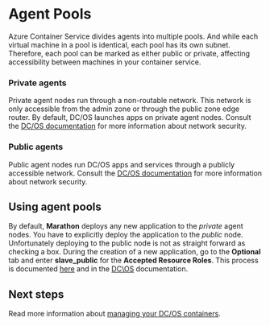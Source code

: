 <properties
   pageTitle="Public and Private Agent Pools ACS | Microsoft Azure"
   description="How the public and private agent pools work with an Azure Container Service cluster."
   services="container-service"
   documentationCenter=""
   authors="Thraka"
   manager="timlt"
   editor=""
   tags="acs, azure-container-service"
   keywords="Docker, Containers, Micro-services, Mesos, Azure"/>

<tags
   ms.service="container-service"
   ms.devlang="na"
   ms.topic="article"
   ms.tgt_pltfrm="na"
   ms.workload="na"
   ms.date="08/16/2016"
   ms.author="adegeo"/>

# Agent Pools

Azure Container Service divides agents into multiple pools. And while each virtual machine in a pool is identical, each pool has its own subnet. Therefore, each pool can be marked as either public or private, affecting accessibility between machines in your container service.

### Private agents

Private agent nodes run through a non-routable network. This network is only accessible from the admin zone or through the public zone edge router. By default, DC/OS launches apps on private agent nodes. Consult the [DC/OS documentation](https://dcos.io/docs/1.7/administration/securing-your-cluster/) for more information about network security.

### Public agents

Public agent nodes run DC/OS apps and services through a publicly accessible network. Consult the [DC/OS documentation](https://dcos.io/docs/1.7/administration/securing-your-cluster/) for more information about network security.

## Using agent pools

By default, **Marathon** deploys any new application to the *private* agent nodes. You have to explicitly deploy the application to the *public* node. Unfortunately deploying to the public node is not as straight forward as checking a box. During the creation of a new application, go to the **Optional** tab and enter **slave_public** for the **Accepted Resource Roles**. This process is documented [here](container-service-mesos-marathon-ui.md#deploy-a-docker-formatted-container) and in the [DC\OS](https://dcos.io/docs/1.7/administration/installing/custom/create-public-agent/) documentation.

## Next steps

Read more information about [managing your DC/OS containers](container-service-mesos-marathon-ui.md).